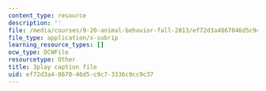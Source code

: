 ```yaml
---
content_type: resource
description: ''
file: /media/courses/9-20-animal-behavior-fall-2013/ef72d3a4867046d5c9c73336c9cc9c37_472233.srt
file_type: application/x-subrip
learning_resource_types: []
ocw_type: OCWFile
resourcetype: Other
title: 3play caption file
uid: ef72d3a4-8670-46d5-c9c7-3336c9cc9c37
---
```

